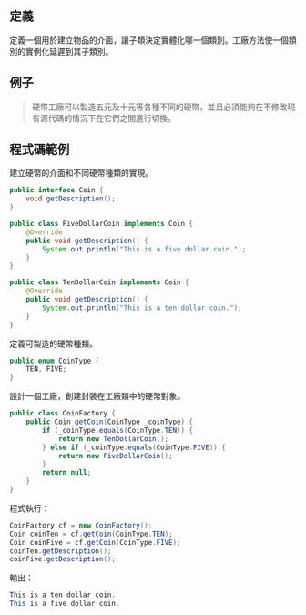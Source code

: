 ## 定義

定義一個用於建立物品的介面，讓子類決定實體化哪一個類別。工廠方法使一個類別的實例化延遲到其子類別。

## 例子   

> 硬幣工廠可以製造五元及十元等各種不同的硬幣，並且必須能夠在不修改現有源代碼的情況下在它們之間進行切換。  
  
## 程式碼範例  
建立硬幣的介面和不同硬幣種類的實現。
```java
public interface Coin {
    void getDescription();
}

public class FiveDollarCoin implements Coin {
    @Override
    public void getDescription() {
        System.out.println("This is a five dollar coin.");
    }
}

public class TenDollarCoin implements Coin {
    @Override
    public void getDescription() {
        System.out.println("This is a ten dollar coin.");
    }
}
```  

定義可製造的硬幣種類。  
```java
public enum CoinType {
    TEN, FIVE;
}
```  

設計一個工廠，創建封裝在工廠類中的硬幣對象。   
```java
public class CoinFactory {
    public Coin getCoin(CoinType _coinType) {
        if (_coinType.equals(CoinType.TEN)) {
            return new TenDollarCoin();
        } else if (_coinType.equals(CoinType.FIVE)) {
            return new FiveDollarCoin();
        }
        return null;
    }
}
```  

程式執行： 
```java
CoinFactory cf = new CoinFactory();
Coin coinTen = cf.getCoin(CoinType.TEN);
Coin coinFive = cf.getCoin(CoinType.FIVE);
coinTen.getDescription();
coinFive.getDescription();
```  

輸出：  
```java
This is a ten dollar coin.
This is a five dollar coin.
```
